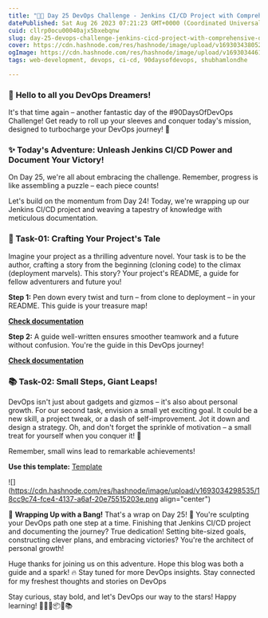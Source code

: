 ```yaml
---
title: "🚀📅 Day 25 DevOps Challenge - Jenkins CI/CD Project with Comprehensive Documentation 🌟🌟"
datePublished: Sat Aug 26 2023 07:21:23 GMT+0000 (Coordinated Universal Time)
cuid: cllrp0ocu00040ajx5bxebqnw
slug: day-25-devops-challenge-jenkins-cicd-project-with-comprehensive-documentation
cover: https://cdn.hashnode.com/res/hashnode/image/upload/v1693034380521/967cb6c4-baae-4fc2-b472-90cbecb00c3b.avif
ogImage: https://cdn.hashnode.com/res/hashnode/image/upload/v1693034461214/9a60f169-36b2-49de-8148-ab2062de23a2.avif
tags: web-development, devops, ci-cd, 90daysofdevops, shubhamlondhe

---
```


### 👋 **Hello to all you DevOps Dreamers!**

It's that time again – another fantastic day of the #90DaysOfDevOps Challenge! Get ready to roll up your sleeves and conquer today's mission, designed to turbocharge your DevOps journey! 💪

### ✨ **Today's Adventure: Unleash Jenkins CI/CD Power and Document Your Victory!**

On Day 25, we're all about embracing the challenge. Remember, progress is like assembling a puzzle – each piece counts!

Let's build on the momentum from Day 24! Today, we're wrapping up our Jenkins CI/CD project and weaving a tapestry of knowledge with meticulous documentation.

### 📃 Task-01: Crafting Your Project's Tale

Imagine your project as a thrilling adventure novel. Your task is to be the author, crafting a story from the beginning (cloning code) to the climax (deployment marvels). This story? Your project's README, a guide for fellow adventurers and future you!

**Step 1:** Pen down every twist and turn – from clone to deployment – in your README. This guide is your treasure map!

[**Check documentation**](https://github.com/AdarshJha-1/node-todo-cicd/blob/master/Documentation-of-Jenkins.md)

**Step 2:** A guide well-written ensures smoother teamwork and a future without confusion. You're the guide in this DevOps journey!

[**Check documentation**](https://github.com/AdarshJha-1/node-todo-cicd/blob/master/README.md)

### 📚 Task-02: Small Steps, Giant Leaps!

DevOps isn't just about gadgets and gizmos – it's also about personal growth. For our second task, envision a small yet exciting goal. It could be a new skill, a project tweak, or a dash of self-improvement. Jot it down and design a strategy. Oh, and don't forget the sprinkle of motivation – a small treat for yourself when you conquer it! 🎁

Remember, small wins lead to remarkable achievements!

**Use this template:** [Template](https://media.licdn.com/dms/image/C4D22AQG_r8Aeb9Ixog/feedshare-shrink_2048_1536/0/1674618340468?e=1695859200&v=beta&t=SW_CIDj8tkzJx-kDMEar_C-H9wSSDghTYPyHyb3WKiY)

![](https://cdn.hashnode.com/res/hashnode/image/upload/v1693034298535/18cc9c74-fce4-4137-a6af-20e75515203e.png align="center")

🌟 **Wrapping Up with a Bang!** That's a wrap on Day 25! 🎉 You're sculpting your DevOps path one step at a time. Finishing that Jenkins CI/CD project and documenting the journey? True dedication! Setting bite-sized goals, constructing clever plans, and embracing victories? You're the architect of personal growth!

Huge thanks for joining us on this adventure. Hope this blog was both a guide and a spark! 🔥 Stay tuned for more DevOps insights. Stay connected for my freshest thoughts and stories on DevOps

Stay curious, stay bold, and let's DevOps our way to the stars! Happy learning! 🚀😊🔧📦🌟📚